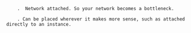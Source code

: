 
        .  Network attached. So your network becomes a bottleneck.
        
        . Can be placed wherever it makes more sense, such as attached directly to an instance. 

